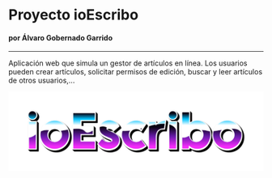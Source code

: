 # Proyecto ioEscribo

#### por Álvaro Gobernado Garrido
---
Aplicación web que simula un gestor de artículos en línea. Los usuarios pueden crear artículos, solicitar permisos de edición, buscar y leer artículos de otros usuarios,...

![](/assets/img/ioEscribo_logo.png)